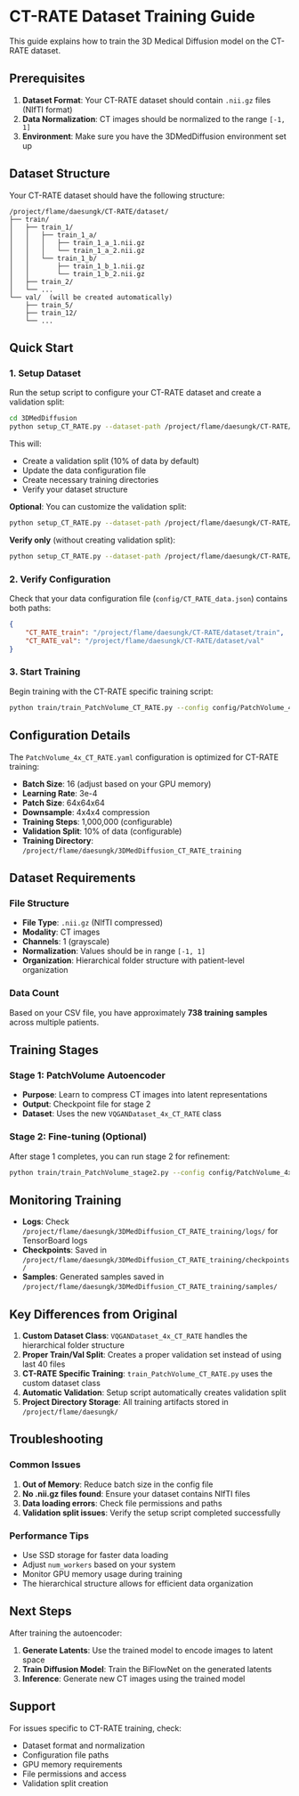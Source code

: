 # CT-RATE Dataset Training Guide

This guide explains how to train the 3D Medical Diffusion model on the CT-RATE dataset.

## Prerequisites

1. **Dataset Format**: Your CT-RATE dataset should contain `.nii.gz` files (NIfTI format)
2. **Data Normalization**: CT images should be normalized to the range `[-1, 1]`
3. **Environment**: Make sure you have the 3DMedDiffusion environment set up

## Dataset Structure

Your CT-RATE dataset should have the following structure:
```
/project/flame/daesungk/CT-RATE/dataset/
├── train/
│   ├── train_1/
│   │   ├── train_1_a/
│   │   │   ├── train_1_a_1.nii.gz
│   │   │   └── train_1_a_2.nii.gz
│   │   └── train_1_b/
│   │       ├── train_1_b_1.nii.gz
│   │       └── train_1_b_2.nii.gz
│   ├── train_2/
│   └── ...
└── val/  (will be created automatically)
    ├── train_5/
    ├── train_12/
    └── ...
```

## Quick Start

### 1. Setup Dataset

Run the setup script to configure your CT-RATE dataset and create a validation split:

```bash
cd 3DMedDiffusion
python setup_CT_RATE.py --dataset-path /project/flame/daesungk/CT-RATE/dataset/train
```

This will:
- Create a validation split (10% of data by default)
- Update the data configuration file
- Create necessary training directories
- Verify your dataset structure

**Optional**: You can customize the validation split:
```bash
python setup_CT_RATE.py --dataset-path /project/flame/daesungk/CT-RATE/dataset/train --validation-split 0.15
```

**Verify only** (without creating validation split):
```bash
python setup_CT_RATE.py --dataset-path /project/flame/daesungk/CT-RATE/dataset/train --verify-only
```

### 2. Verify Configuration

Check that your data configuration file (`config/CT_RATE_data.json`) contains both paths:

```json
{
    "CT_RATE_train": "/project/flame/daesungk/CT-RATE/dataset/train",
    "CT_RATE_val": "/project/flame/daesungk/CT-RATE/dataset/val"
}
```

### 3. Start Training

Begin training with the CT-RATE specific training script:

```bash
python train/train_PatchVolume_CT_RATE.py --config config/PatchVolume_4x_CT_RATE.yaml
```

## Configuration Details

The `PatchVolume_4x_CT_RATE.yaml` configuration is optimized for CT-RATE training:

- **Batch Size**: 16 (adjust based on your GPU memory)
- **Learning Rate**: 3e-4
- **Patch Size**: 64x64x64
- **Downsample**: 4x4x4 compression
- **Training Steps**: 1,000,000 (configurable)
- **Validation Split**: 10% of data (configurable)
- **Training Directory**: `/project/flame/daesungk/3DMedDiffusion_CT_RATE_training`

## Dataset Requirements

### File Structure
- **File Type**: `.nii.gz` (NIfTI compressed)
- **Modality**: CT images
- **Channels**: 1 (grayscale)
- **Normalization**: Values should be in range `[-1, 1]`
- **Organization**: Hierarchical folder structure with patient-level organization

### Data Count
Based on your CSV file, you have approximately **738 training samples** across multiple patients.

## Training Stages

### Stage 1: PatchVolume Autoencoder
- **Purpose**: Learn to compress CT images into latent representations
- **Output**: Checkpoint file for stage 2
- **Dataset**: Uses the new `VQGANDataset_4x_CT_RATE` class

### Stage 2: Fine-tuning (Optional)
After stage 1 completes, you can run stage 2 for refinement:

```bash
python train/train_PatchVolume_stage2.py --config config/PatchVolume_4x_s2_CT_RATE.yaml
```

## Monitoring Training

- **Logs**: Check `/project/flame/daesungk/3DMedDiffusion_CT_RATE_training/logs/` for TensorBoard logs
- **Checkpoints**: Saved in `/project/flame/daesungk/3DMedDiffusion_CT_RATE_training/checkpoints/`
- **Samples**: Generated samples saved in `/project/flame/daesungk/3DMedDiffusion_CT_RATE_training/samples/`

## Key Differences from Original

1. **Custom Dataset Class**: `VQGANDataset_4x_CT_RATE` handles the hierarchical folder structure
2. **Proper Train/Val Split**: Creates a proper validation set instead of using last 40 files
3. **CT-RATE Specific Training**: `train_PatchVolume_CT_RATE.py` uses the custom dataset class
4. **Automatic Validation**: Setup script automatically creates validation split
5. **Project Directory Storage**: All training artifacts stored in `/project/flame/daesungk/`

## Troubleshooting

### Common Issues

1. **Out of Memory**: Reduce batch size in the config file
2. **No .nii.gz files found**: Ensure your dataset contains NIfTI files
3. **Data loading errors**: Check file permissions and paths
4. **Validation split issues**: Verify the setup script completed successfully

### Performance Tips

- Use SSD storage for faster data loading
- Adjust `num_workers` based on your system
- Monitor GPU memory usage during training
- The hierarchical structure allows for efficient data organization

## Next Steps

After training the autoencoder:

1. **Generate Latents**: Use the trained model to encode images to latent space
2. **Train Diffusion Model**: Train the BiFlowNet on the generated latents
3. **Inference**: Generate new CT images using the trained model

## Support

For issues specific to CT-RATE training, check:
- Dataset format and normalization
- Configuration file paths
- GPU memory requirements
- File permissions and access
- Validation split creation
